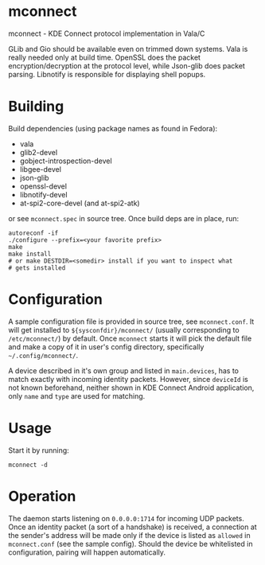 # mconnect
mconnect - KDE Connect protocol implementation in Vala/C

GLib and Gio should be available even on trimmed down systems. Vala is
really needed only at build time. OpenSSL does the packet
encryption/decryption at the protocol level, while Json-glib does
packet parsing. Libnotify is responsible for displaying shell popups.

# Building

Build dependencies (using package names as found in Fedora):

- vala
- glib2-devel
- gobject-introspection-devel
- libgee-devel
- json-glib
- openssl-devel
- libnotify-devel
- at-spi2-core-devel (and at-spi2-atk)

or see `mconnect.spec` in source tree. Once build deps are in place, run:

	autoreconf -if
    ./configure --prefix=<your favorite prefix>
    make
    make install
    # or make DESTDIR=<somedir> install if you want to inspect what
    # gets installed

# Configuration

A sample configuration file is provided in source tree, see
`mconnect.conf`. It will get installed to `${sysconfdir}/mconnect/`
(usually corresponding to `/etc/mconnect/`) by default. Once
`mconnect` starts it will pick the default file and make a copy of it
in user's config directory, specifically `~/.config/mconnect/`.

A device described in it's own group and listed in `main.devices`, has
to match exactly with incoming identity packets. However, since
`deviceId` is not known beforehand, neither shown in KDE Connect
Android application, only `name` and `type` are used for matching.

# Usage

Start it by running:

	mconnect -d

# Operation

The daemon starts listening on `0.0.0.0:1714` for incoming UDP
packets. Once an identity packet (a sort of a handshake) is received,
a connection at the sender's address will be made only if the device
is listed as `allowed` in `mconnect.conf` (see the sample config).
Should the device be whitelisted in configuration, pairing will happen
automatically.

